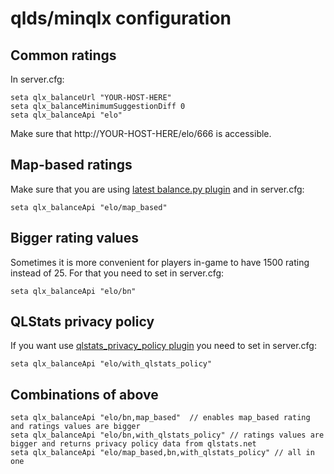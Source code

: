 # qlds/minqlx configuration

## Common ratings
In server.cfg:

```
seta qlx_balanceUrl "YOUR-HOST-HERE"
seta qlx_balanceMinimumSuggestionDiff 0
seta qlx_balanceApi "elo"
```

Make sure that http://YOUR-HOST-HERE/elo/666 is accessible.

## Map-based ratings

Make sure that you are using [latest balance.py plugin](https://github.com/MinoMino/minqlx-plugins/blob/master/balance.py) and in server.cfg:

```
seta qlx_balanceApi "elo/map_based"
```

## Bigger rating values

Sometimes it is more convenient for players in-game to have 1500 rating instead of 25. For that you need to set in server.cfg:

```
seta qlx_balanceApi "elo/bn"
```

## QLStats privacy policy

If you want use [qlstats_privacy_policy plugin](https://github.com/mgaertne/minqlx-plugin-tests/blob/master/src/main/python/qlstats_privacy_policy.py)
you need to set in server.cfg:

```
seta qlx_balanceApi "elo/with_qlstats_policy"
```

## Combinations of above

```
seta qlx_balanceApi "elo/bn,map_based"  // enables map_based rating and ratings values are bigger
seta qlx_balanceApi "elo/bn,with_qlstats_policy" // ratings values are bigger and returns privacy policy data from qlstats.net
seta qlx_balanceApi "elo/map_based,bn,with_qlstats_policy" // all in one

```

